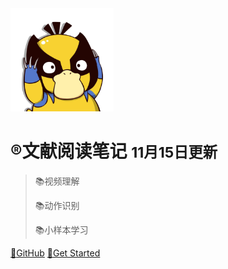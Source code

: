 <!-- _coverpage.md -->

<link rel="stylesheet" href="custom1.css">

<img src="_media\keda.png" alt="logo" style="zoom: 33%;" />

# :registered:文献阅读笔记 <small>11月15日更新</small>

> :books:视频理解
>
> :books:动作识别
>
> :books:小样本学习

[:key:GitHub](https://github.com/yangkunl/docs)
[:key:Get Started](README.md)